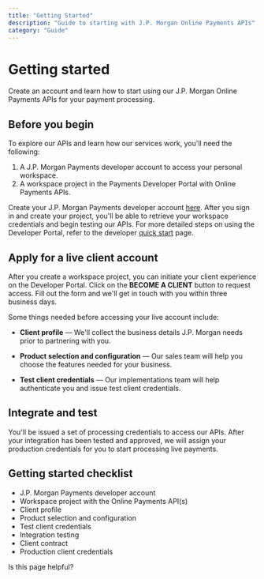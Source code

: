 ```yaml
---
title: "Getting Started"
description: "Guide to starting with J.P. Morgan Online Payments APIs"
category: "Guide"
---
```


# Getting started

Create an account and learn how to start using our J.P. Morgan Online Payments APIs for your payment processing.

## Before you begin

To explore our APIs and learn how our services work, you'll need the following:

1. A J.P. Morgan Payments developer account to access your personal workspace.
2. A workspace project in the Payments Developer Portal with Online Payments APIs.

Create your J.P. Morgan Payments developer account [here](https://developer.payments.jpmorgan.com/console/login). After you sign in and create your project, you'll be able to retrieve your workspace credentials and begin testing our APIs. For more detailed steps on using the Developer Portal, refer to the developer [quick start](https://developer.payments.jpmorgan.com/docs/quick-start) page.

## Apply for a live client account

After you create a workspace project, you can initiate your client experience on the Developer Portal. Click on the **BECOME A CLIENT** button to request access. Fill out the form and we'll get in touch with you within three business days.

Some things needed before accessing your live account include:

- **Client profile** — We'll collect the business details J.P. Morgan needs prior to partnering with you.

- **Product selection and configuration** — Our sales team will help you choose the features needed for your business.

- **Test client credentials** — Our implementations team will help authenticate you and issue test client credentials.


## Integrate and test

You'll be issued a set of processing credentials to access our APIs. After your integration has been tested and approved, we will assign your production credentials for you to start processing live payments.

## Getting started checklist

- J.P. Morgan Payments developer account
- Workspace project with the Online Payments API(s)
- Client profile
- Product selection and configuration
- Test client credentials
- Integration testing
- Client contract
- Production client credentials

Is this page helpful?